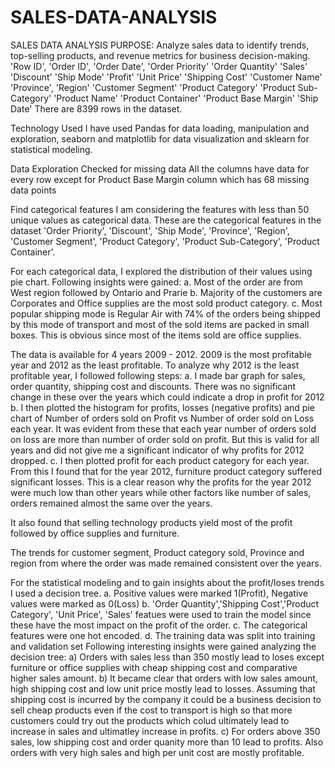 # SALES-DATA-ANALYSIS
SALES DATA ANALYSIS  PURPOSE:  Analyze sales data to identify trends, top-selling products, and revenue metrics for business decision-making. 
'Row ID',
'Order ID',
'Order Date',
'Order Priority'
'Order Quantity'
'Sales'
'Discount'
'Ship Mode'
'Profit'
'Unit Price'
'Shipping Cost'
'Customer Name'
'Province', 'Region'
'Customer Segment'
'Product Category'
'Product Sub-Category'
'Product Name'
'Product Container'
'Product Base Margin'
'Ship Date'
There are 8399 rows in the dataset.

Technology Used
I have used Pandas for data loading, manipulation and exploration, seaborn and matplotlib for data visualization and sklearn for statistical modeling.

Data Exploration
Checked for missing data All the columns have data for every row except for Product Base Margin column which has 68 missing data points

Find categorical features I am considering the features with less than 50 unique values as categorical data. These are the categorical features in the dataset 'Order Priority', 'Discount', 'Ship Mode', 'Province', 'Region', 'Customer Segment', 'Product Category', 'Product Sub-Category', 'Product Container'.

For each categorical data, I explored the distribution of their values using pie chart. Following insights were gained:
a. Most of the order are from West region followed by Ontario and Prarie b. Majority of the customers are Corporates and Office supplies are the most sold product category. c. Most popular shipping mode is Regular Air with 74% of the orders being shipped by this mode of transport and most of the sold items are packed in small boxes. This is obvious since most of the items sold are office supplies.

The data is available for 4 years 2009 - 2012. 2009 is the most profitable year and 2012 as the least profitable. To analyze why 2012 is the least profitable year, I followed following steps: a. I made bar graph for sales, order quantity, shipping cost and discounts. There was no significant change in these over the years which could indicate a drop in profit for 2012 b. I then plotted the histogram for profits, losses (negative profits) and pie chart of Number of orders sold on Profit vs Number of order sold on Loss each year. It was evident from these that each year number of orders sold on loss are more than number of order sold on profit. But this is valid for all years and did not give me a significant indicator of why profits for 2012 dropped. c. I then plotted profit for each product category for each year. From this I found that for the year 2012, furniture product category suffered significant losses. This is a clear reason why the profits for the year 2012 were much low than other years while other factors like number of sales, orders remained almost the same over the years.

It also found that selling technology products yield most of the profit followed by office supplies and furniture.

The trends for customer segment, Product category sold, Province and region from where the order was made remained consistent over the years.

For the statistical modeling and to gain insights about the profit/loses trends I used a decision tree. a. Positive values were marked 1(Profit), Negative values were marked as 0(Loss) b. 'Order Quantity','Shipping Cost','Product Category', 'Unit Price', 'Sales' featues were used to train the model since these have the most impact on the profit of the order. c. The categorical features were one hot encoded. d. The training data was split into training and validation set Following interesting insights were gained analyzing the decision tree: a) Orders with sales less than 350 mostly lead to loses except furniture or office supplies with cheap shipping cost and comparative higher sales amount. b) It became clear that orders with low sales amount, high shipping cost and low unit price mostly lead to losses. Assuming that shipping cost is incurred by the company it could be a business decision to sell cheap products even if the cost to transport is high so that more customers could try out the products which colud ultimately lead to increase in sales and ultimatley increase in profits. c) For orders above 350 sales, low shipping cost and order quanity more than 10 lead to profits. Also orders with very high sales and high per unit cost are mostly profitable.
